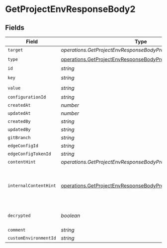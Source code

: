 # GetProjectEnvResponseBody2


## Fields

| Field                                                                                                                                              | Type                                                                                                                                               | Required                                                                                                                                           | Description                                                                                                                                        |
| -------------------------------------------------------------------------------------------------------------------------------------------------- | -------------------------------------------------------------------------------------------------------------------------------------------------- | -------------------------------------------------------------------------------------------------------------------------------------------------- | -------------------------------------------------------------------------------------------------------------------------------------------------- |
| `target`                                                                                                                                           | *operations.GetProjectEnvResponseBodyProjectsTarget*                                                                                               | :heavy_minus_sign:                                                                                                                                 | N/A                                                                                                                                                |
| `type`                                                                                                                                             | [operations.GetProjectEnvResponseBodyProjectsType](../../models/operations/getprojectenvresponsebodyprojectstype.md)                               | :heavy_check_mark:                                                                                                                                 | N/A                                                                                                                                                |
| `id`                                                                                                                                               | *string*                                                                                                                                           | :heavy_minus_sign:                                                                                                                                 | N/A                                                                                                                                                |
| `key`                                                                                                                                              | *string*                                                                                                                                           | :heavy_check_mark:                                                                                                                                 | N/A                                                                                                                                                |
| `value`                                                                                                                                            | *string*                                                                                                                                           | :heavy_check_mark:                                                                                                                                 | N/A                                                                                                                                                |
| `configurationId`                                                                                                                                  | *string*                                                                                                                                           | :heavy_minus_sign:                                                                                                                                 | N/A                                                                                                                                                |
| `createdAt`                                                                                                                                        | *number*                                                                                                                                           | :heavy_minus_sign:                                                                                                                                 | N/A                                                                                                                                                |
| `updatedAt`                                                                                                                                        | *number*                                                                                                                                           | :heavy_minus_sign:                                                                                                                                 | N/A                                                                                                                                                |
| `createdBy`                                                                                                                                        | *string*                                                                                                                                           | :heavy_minus_sign:                                                                                                                                 | N/A                                                                                                                                                |
| `updatedBy`                                                                                                                                        | *string*                                                                                                                                           | :heavy_minus_sign:                                                                                                                                 | N/A                                                                                                                                                |
| `gitBranch`                                                                                                                                        | *string*                                                                                                                                           | :heavy_minus_sign:                                                                                                                                 | N/A                                                                                                                                                |
| `edgeConfigId`                                                                                                                                     | *string*                                                                                                                                           | :heavy_minus_sign:                                                                                                                                 | N/A                                                                                                                                                |
| `edgeConfigTokenId`                                                                                                                                | *string*                                                                                                                                           | :heavy_minus_sign:                                                                                                                                 | N/A                                                                                                                                                |
| `contentHint`                                                                                                                                      | *operations.GetProjectEnvResponseBodyProjectsContentHint*                                                                                          | :heavy_minus_sign:                                                                                                                                 | N/A                                                                                                                                                |
| `internalContentHint`                                                                                                                              | [operations.GetProjectEnvResponseBodyProjectsInternalContentHint](../../models/operations/getprojectenvresponsebodyprojectsinternalcontenthint.md) | :heavy_minus_sign:                                                                                                                                 | Similar to `contentHints`, but should not be exposed to the user.                                                                                  |
| `decrypted`                                                                                                                                        | *boolean*                                                                                                                                          | :heavy_minus_sign:                                                                                                                                 | Whether `value` is decrypted.                                                                                                                      |
| `comment`                                                                                                                                          | *string*                                                                                                                                           | :heavy_minus_sign:                                                                                                                                 | N/A                                                                                                                                                |
| `customEnvironmentId`                                                                                                                              | *string*                                                                                                                                           | :heavy_minus_sign:                                                                                                                                 | N/A                                                                                                                                                |